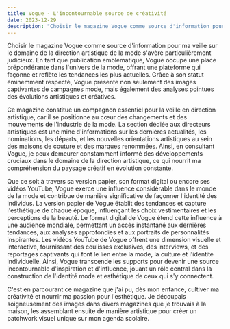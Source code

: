 ```yaml
---
title: Vogue - L'incontournable source de créativité
date: 2023-12-29
description: "Choisir le magazine Vogue comme source d'information pour ma veille sur le domaine de la direction artistique de la mode s'avère particulièrement judicieux."
---
```


Choisir le magazine Vogue comme source d'information pour ma veille sur le domaine de la direction artistique de la mode s'avère particulièrement judicieux. En tant que publication emblématique, Vogue occupe une place prépondérante dans l'univers de la mode, offrant une plateforme qui façonne et reflète les tendances les plus actuelles. Grâce à son statut éminemment respecté, Vogue présente non seulement des images captivantes de campagnes mode, mais également des analyses pointues des évolutions artistiques et créatives.

Ce magazine constitue un compagnon essentiel pour la veille en direction artistique, car il se positionne au cœur des changements et des mouvements de l'industrie de la mode. La section dédiée aux directeurs artistiques est une mine d'informations sur les dernières actualités, les nominations, les départs, et les nouvelles orientations artistiques au sein des maisons de couture et des marques renommées. Ainsi, en consultant Vogue, je peux demeurer constamment informé des développements cruciaux dans le domaine de la direction artistique, ce qui nourrit ma compréhension du paysage créatif en évolution constante.

Que ce soit à travers sa version papier, son format digital ou encore ses vidéos YouTube, Vogue exerce une influence considérable dans le monde de la mode et contribue de manière significative de façonner l'identité des individus. La version papier de Vogue établit des tendances et capture l'esthétique de chaque époque, influençant les choix vestimentaires et les perceptions de la beauté. Le format digital de Vogue étend cette influence à une audience mondiale, permettant un accès instantané aux dernières tendances, aux analyses approfondies et aux portraits de personnalités inspirantes. Les vidéos YouTube de Vogue offrent une dimension visuelle et interactive, fournissant des coulisses exclusives, des interviews, et des reportages captivants qui font le lien entre la mode, la culture et l'identité individuelle. Ainsi, Vogue transcende les supports pour devenir une source incontournable d'inspiration et d'influence, jouant un rôle central dans la construction de l'identité mode et esthétique de ceux qui s'y connectent.

C'est en parcourant ce magazine que j'ai pu, dès mon enfance, cultiver ma créativité et nourrir ma passion pour l'esthétique. Je découpais soigneusement des images dans divers magazines que je trouvais à la maison, les assemblant ensuite de manière artistique pour créer un patchwork visuel unique sur mon agenda scolaire.
